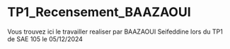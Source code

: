 # TP1_Recensement_BAAZAOUI
Vous trouvez ici le travailler realiser par BAAZAOUI Seifeddine lors du TP1 de SAE 105 le 05/12/2024 
